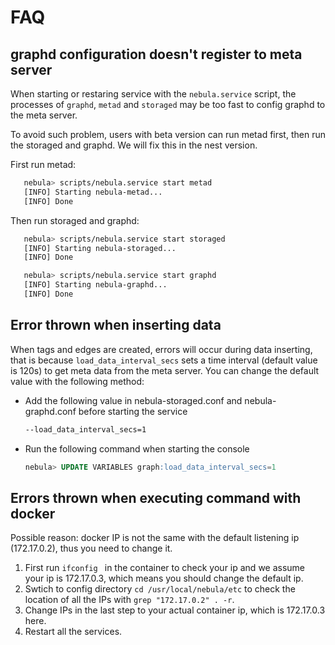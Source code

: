 # FAQ

## graphd configuration doesn't register to meta server

When starting or restaring service with the `nebula.service` script, the processes of `graphd`, `metad` and `storaged` may be too fast to config graphd to the meta server.

To avoid such problem, users with beta version can run metad first, then run the storaged and graphd. We will fix this in the nest version.

First run metad:

```sh
   nebula> scripts/nebula.service start metad
   [INFO] Starting nebula-metad...
   [INFO] Done
```

Then run storaged and graphd:

```sh
   nebula> scripts/nebula.service start storaged
   [INFO] Starting nebula-storaged...
   [INFO] Done

   nebula> scripts/nebula.service start graphd
   [INFO] Starting nebula-graphd...
   [INFO] Done
```

## Error thrown when inserting data

When tags and edges are created, errors will occur during data inserting, that is because `load_data_interval_secs` sets a time interval (default value is 120s) to get meta data from the meta server. You can change the default value with the following method:

- Add the following value in nebula-storaged.conf and nebula-graphd.conf before starting the service

   ```sh
   --load_data_interval_secs=1
   ```

- Run the following command when starting the console

   ```SQL
   nebula> UPDATE VARIABLES graph:load_data_interval_secs=1
   ```

## Errors thrown when executing command with docker

Possible reason: docker IP is not the same with the default listening ip (172.17.0.2), thus you need to change it.

1. First run `ifconfig ` in the container to check your ip and we assume your ip is 172.17.0.3, which means you should change the default ip.
2. Swtich to config directory `cd /usr/local/nebula/etc` to check the location of all the IPs with `grep "172.17.0.2" . -r`.
3. Change IPs in the last step to your actual container ip, which is 172.17.0.3 here.
4. Restart all the services.
